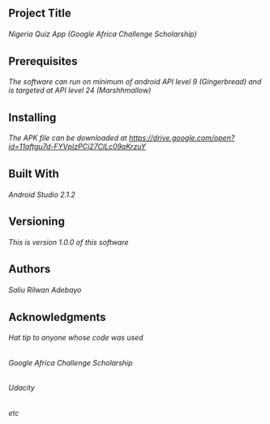 ## Project Title
###### Nigeria Quiz App (Google Africa Challenge Scholarship)

## Prerequisites
###### The software can run on minimum of android API level 9 (Gingerbread) and is targeted at API level 24 (Marshhmallow)

## Installing

###### The APK file can be downloaded at https://drive.google.com/open?id=11aftgu7d-FYVpIzPCj27ClLc09aKrzuY

## Built With

###### Android Studio 2.1.2

## Versioning

###### This is version 1.0.0 of this software

## Authors
###### Saliu Rilwan Adebayo

## Acknowledgments
###### Hat tip to anyone whose code was used
###### Google Africa Challenge Scholarship
###### Udacity
###### etc

